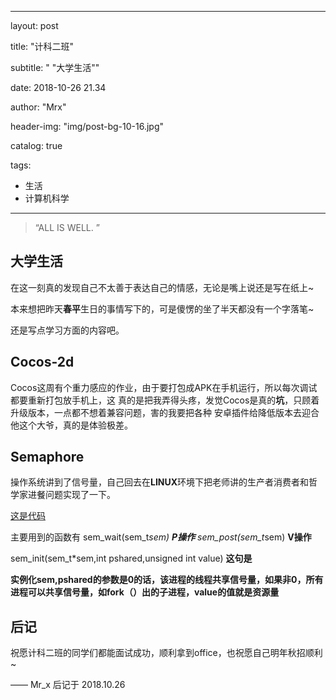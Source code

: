 ﻿---

layout:     post

title:      "计科二班"

subtitle:   " \"大学生活\""

date:       2018-10-26 21.34

author:     "Mrx"

header-img: "img/post-bg-10-16.jpg"

catalog: true

tags:  
- 生活
- 计算机科学

---


> “ALL IS WELL. ”


## 大学生活
在这一刻真的发现自己不太善于表达自己的情感，无论是嘴上说还是写在纸上~

本来想把昨天**春平**生日的事情写下的，可是傻愣的坐了半天都没有一个字落笔~

还是写点学习方面的内容吧。


## Cocos-2d
Cocos这周有个重力感应的作业，由于要打包成APK在手机运行，所以每次调试都要重新打包放手机上，这
真的是把我弄得头疼，发觉Cocos是真的**坑**，只顾着升级版本，一点都不想着兼容问题，害的我要把各种
安卓插件给降低版本去迎合他这个大爷，真的是体验极差。


## Semaphore
操作系统讲到了信号量，自己回去在**LINUX**环境下把老师讲的生产者消费者和哲学家进餐问题实现了一下。

[这是代码](https://github.com/XuQiY/OS_Homework)

主要用到的函数有
sem_wait(sem_t*sem)    **P操作**
sem_post(sem_t*sem)    **V操作**

sem_init(sem_t*sem,int pshared,unsigned int value) **这句是**

**实例化sem,pshared的参数是0的话，该进程的线程共享信号量，如果非0，所有进程可以共享信号量，如fork（）出的子进程，value的值就是资源量** 



## 后记

祝愿计科二班的同学们都能面试成功，顺利拿到office，也祝愿自己明年秋招顺利~



—— Mr_x 后记于 2018.10.26


